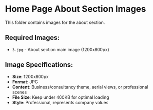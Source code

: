 # Home Page About Section Images

This folder contains images for the about section.

## Required Images:
- `3.jpg` - About section main image (1200x800px)

## Image Specifications:
- **Size**: 1200x800px
- **Format**: JPG
- **Content**: Business/consultancy theme, aerial views, or professional scenes
- **File Size**: Keep under 400KB for optimal loading
- **Style**: Professional, represents company values